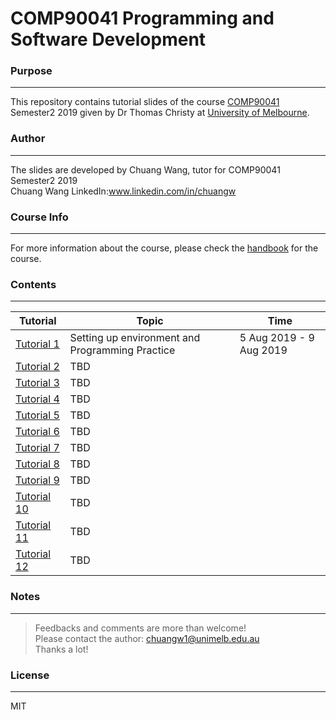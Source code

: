 # COMP90041 Programming and Software Development
### **Purpose**
---
This repository contains tutorial slides of the course [COMP90041](https://handbook.unimelb.edu.au/2019/subjects/comp90041) Semester2 2019 given by Dr Thomas Christy at [University of Melbourne](https://www.unimelb.edu.au/).
### **Author**
---
The slides are developed by Chuang Wang, tutor for COMP90041 Semester2 2019\
Chuang Wang LinkedIn:www.linkedin.com/in/chuangw
### **Course Info**
---
For more information about the course, please check the [handbook](https://handbook.unimelb.edu.au/2019/subjects/comp90041) for the course.
### **Contents**
---

| Tutorial | Topic | Time |
| ------ | ------ |-----|
| [Tutorial 1](https://github.com/chuangw46/COMP90041_Tutorial/blob/master/comp90041_tute1Slides.pdf) | Setting up environment and Programming Practice  | 5 Aug 2019 - 9 Aug 2019
| [Tutorial 2]() | TBD |
| [Tutorial 3]() | TBD |
| [Tutorial 4]() | TBD |
| [Tutorial 5]() | TBD |
| [Tutorial 6]() | TBD |
| [Tutorial 7]() | TBD |
| [Tutorial 8]() | TBD |
| [Tutorial 9]() | TBD |
| [Tutorial 10]() | TBD |
| [Tutorial 11]() | TBD |
| [Tutorial 12]() | TBD |

### **Notes**
---
>Feedbacks and comments are more than welcome!\
>Please contact the author: chuangw1@unimelb.edu.au\
>Thanks a lot!


### **License**
---
MIT

